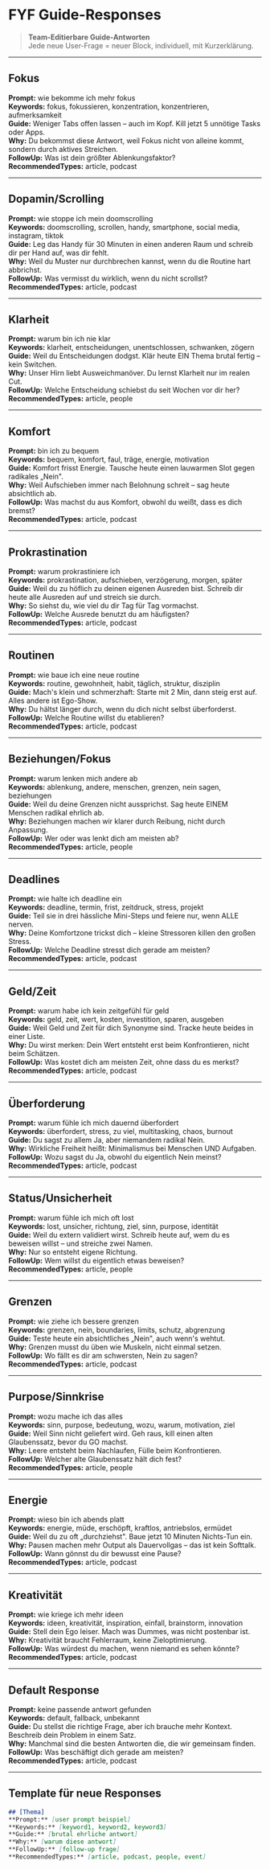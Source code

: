 # FYF Guide-Responses

> **Team-Editierbare Guide-Antworten**  
> Jede neue User-Frage = neuer Block, individuell, mit Kurzerklärung.

---

## Fokus
**Prompt:** wie bekomme ich mehr fokus  
**Keywords:** fokus, fokussieren, konzentration, konzentrieren, aufmerksamkeit  
**Guide:** Weniger Tabs offen lassen – auch im Kopf. Kill jetzt 5 unnötige Tasks oder Apps.  
**Why:** Du bekommst diese Antwort, weil Fokus nicht von alleine kommt, sondern durch aktives Streichen.  
**FollowUp:** Was ist dein größter Ablenkungsfaktor?  
**RecommendedTypes:** article, podcast  

---

## Dopamin/Scrolling
**Prompt:** wie stoppe ich mein doomscrolling  
**Keywords:** doomscrolling, scrollen, handy, smartphone, social media, instagram, tiktok  
**Guide:** Leg das Handy für 30 Minuten in einen anderen Raum und schreib dir per Hand auf, was dir fehlt.  
**Why:** Weil du Muster nur durchbrechen kannst, wenn du die Routine hart abbrichst.  
**FollowUp:** Was vermisst du wirklich, wenn du nicht scrollst?  
**RecommendedTypes:** article, podcast  

---

## Klarheit
**Prompt:** warum bin ich nie klar  
**Keywords:** klarheit, entscheidungen, unentschlossen, schwanken, zögern  
**Guide:** Weil du Entscheidungen dodgst. Klär heute EIN Thema brutal fertig – kein Switchen.  
**Why:** Unser Hirn liebt Ausweichmanöver. Du lernst Klarheit nur im realen Cut.  
**FollowUp:** Welche Entscheidung schiebst du seit Wochen vor dir her?  
**RecommendedTypes:** article, people  

---

## Komfort
**Prompt:** bin ich zu bequem  
**Keywords:** bequem, komfort, faul, träge, energie, motivation  
**Guide:** Komfort frisst Energie. Tausche heute einen lauwarmen Slot gegen radikales „Nein".  
**Why:** Weil Aufschieben immer nach Belohnung schreit – sag heute absichtlich ab.  
**FollowUp:** Was machst du aus Komfort, obwohl du weißt, dass es dich bremst?  
**RecommendedTypes:** article, podcast  

---

## Prokrastination
**Prompt:** warum prokrastiniere ich  
**Keywords:** prokrastination, aufschieben, verzögerung, morgen, später  
**Guide:** Weil du zu höflich zu deinen eigenen Ausreden bist. Schreib dir heute alle Ausreden auf und streich sie durch.  
**Why:** So siehst du, wie viel du dir Tag für Tag vormachst.  
**FollowUp:** Welche Ausrede benutzt du am häufigsten?  
**RecommendedTypes:** article, podcast  

---

## Routinen
**Prompt:** wie baue ich eine neue routine  
**Keywords:** routine, gewohnheit, habit, täglich, struktur, disziplin  
**Guide:** Mach's klein und schmerzhaft: Starte mit 2 Min, dann steig erst auf. Alles andere ist Ego-Show.  
**Why:** Du hältst länger durch, wenn du dich nicht selbst überforderst.  
**FollowUp:** Welche Routine willst du etablieren?  
**RecommendedTypes:** article, podcast  

---

## Beziehungen/Fokus
**Prompt:** warum lenken mich andere ab  
**Keywords:** ablenkung, andere, menschen, grenzen, nein sagen, beziehungen  
**Guide:** Weil du deine Grenzen nicht aussprichst. Sag heute EINEM Menschen radikal ehrlich ab.  
**Why:** Beziehungen machen wir klarer durch Reibung, nicht durch Anpassung.  
**FollowUp:** Wer oder was lenkt dich am meisten ab?  
**RecommendedTypes:** article, people  

---

## Deadlines
**Prompt:** wie halte ich deadline ein  
**Keywords:** deadline, termin, frist, zeitdruck, stress, projekt  
**Guide:** Teil sie in drei hässliche Mini-Steps und feiere nur, wenn ALLE nerven.  
**Why:** Deine Komfortzone trickst dich – kleine Stressoren killen den großen Stress.  
**FollowUp:** Welche Deadline stresst dich gerade am meisten?  
**RecommendedTypes:** article, podcast  

---

## Geld/Zeit
**Prompt:** warum habe ich kein zeitgefühl für geld  
**Keywords:** geld, zeit, wert, kosten, investition, sparen, ausgeben  
**Guide:** Weil Geld und Zeit für dich Synonyme sind. Tracke heute beides in einer Liste.  
**Why:** Du wirst merken: Dein Wert entsteht erst beim Konfrontieren, nicht beim Schätzen.  
**FollowUp:** Was kostet dich am meisten Zeit, ohne dass du es merkst?  
**RecommendedTypes:** article, podcast  

---

## Überforderung
**Prompt:** warum fühle ich mich dauernd überfordert  
**Keywords:** überfordert, stress, zu viel, multitasking, chaos, burnout  
**Guide:** Du sagst zu allem Ja, aber niemandem radikal Nein.  
**Why:** Wirkliche Freiheit heißt: Minimalismus bei Menschen UND Aufgaben.  
**FollowUp:** Wozu sagst du Ja, obwohl du eigentlich Nein meinst?  
**RecommendedTypes:** article, podcast  

---

## Status/Unsicherheit
**Prompt:** warum fühle ich mich oft lost  
**Keywords:** lost, unsicher, richtung, ziel, sinn, purpose, identität  
**Guide:** Weil du extern validiert wirst. Schreib heute auf, wem du es beweisen willst – und streiche zwei Namen.  
**Why:** Nur so entsteht eigene Richtung.  
**FollowUp:** Wem willst du eigentlich etwas beweisen?  
**RecommendedTypes:** article, people  

---

## Grenzen
**Prompt:** wie ziehe ich bessere grenzen  
**Keywords:** grenzen, nein, boundaries, limits, schutz, abgrenzung  
**Guide:** Teste heute ein absichtliches „Nein", auch wenn's wehtut.  
**Why:** Grenzen musst du üben wie Muskeln, nicht einmal setzen.  
**FollowUp:** Wo fällt es dir am schwersten, Nein zu sagen?  
**RecommendedTypes:** article, podcast  

---

## Purpose/Sinnkrise
**Prompt:** wozu mache ich das alles  
**Keywords:** sinn, purpose, bedeutung, wozu, warum, motivation, ziel  
**Guide:** Weil Sinn nicht geliefert wird. Geh raus, kill einen alten Glaubenssatz, bevor du GO machst.  
**Why:** Leere entsteht beim Nachlaufen, Fülle beim Konfrontieren.  
**FollowUp:** Welcher alte Glaubenssatz hält dich fest?  
**RecommendedTypes:** article, people  

---

## Energie
**Prompt:** wieso bin ich abends platt  
**Keywords:** energie, müde, erschöpft, kraftlos, antriebslos, ermüdet  
**Guide:** Weil du zu oft „durchziehst". Baue jetzt 10 Minuten Nichts-Tun ein.  
**Why:** Pausen machen mehr Output als Dauervollgas – das ist kein Softtalk.  
**FollowUp:** Wann gönnst du dir bewusst eine Pause?  
**RecommendedTypes:** article, podcast  

---

## Kreativität
**Prompt:** wie kriege ich mehr ideen  
**Keywords:** ideen, kreativität, inspiration, einfall, brainstorm, innovation  
**Guide:** Stell dein Ego leiser. Mach was Dummes, was nicht postenbar ist.  
**Why:** Kreativität braucht Fehlerraum, keine Zieloptimierung.  
**FollowUp:** Was würdest du machen, wenn niemand es sehen könnte?  
**RecommendedTypes:** article, podcast  

---

## Default Response
**Prompt:** keine passende antwort gefunden  
**Keywords:** default, fallback, unbekannt  
**Guide:** Du stellst die richtige Frage, aber ich brauche mehr Kontext. Beschreib dein Problem in einem Satz.  
**Why:** Manchmal sind die besten Antworten die, die wir gemeinsam finden.  
**FollowUp:** Was beschäftigt dich gerade am meisten?  
**RecommendedTypes:** article, podcast  

---

## Template für neue Responses

```markdown
## [Thema]
**Prompt:** [user prompt beispiel]  
**Keywords:** [keyword1, keyword2, keyword3]  
**Guide:** [brutal ehrliche antwort]  
**Why:** [warum diese antwort]  
**FollowUp:** [follow-up frage]  
**RecommendedTypes:** [article, podcast, people, event]  
```
